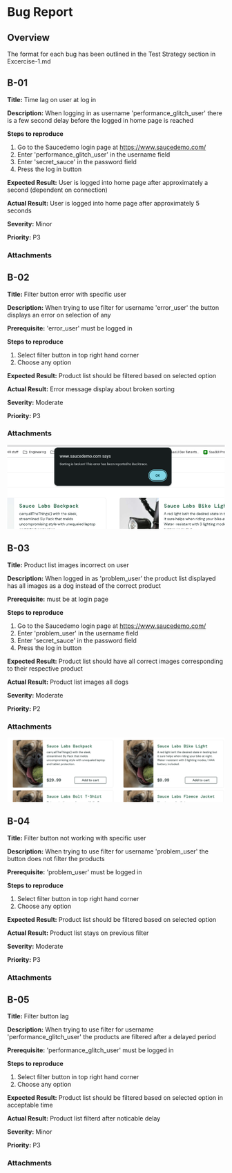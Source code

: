 # Bug Report

## Overview

The format for each bug has been outlined in the Test Strategy section in Excercise-1.md


## B-01

**Title:**
Time lag on user at log in

**Description:**
When logging in as username 'performance_glitch_user' there is a few second delay before the logged in home page is reached

**Steps to reproduce**

1. Go to the Saucedemo login page at https://www.saucedemo.com/
2. Enter 'performance_glitch_user' in the username field
3. Enter 'secret_sauce' in the password field
4. Press the log in button

**Expected Result:**
User is logged into home page after approximately a second (dependent on connection)

**Actual Result:**
User is logged into home page after approximately 5 seconds

**Severity:**
Minor

**Priority:**
P3

### Attachments

## B-02

**Title:**
Filter button error with specific user

**Description:**
When trying to use filter for username 'error_user' the button displays an error on selection of any 

**Prerequisite:** 'error_user' must be logged in

**Steps to reproduce**

1. Select filter button in top right hand corner
2. Choose any option

**Expected Result:**
Product list should be filtered based on selected option

**Actual Result:**
Error message display about broken sorting

**Severity:**
Moderate

**Priority:**
P3

### Attachments

![alt text](screenshots/image-8.png)

## B-03

**Title:**
Product list images incorrect on user

**Description:**
When logged in as 'problem_user' the product list displayed has all images as a dog instead of the correct product

**Prerequisite:** must be at login page

**Steps to reproduce**

1. Go to the Saucedemo login page at https://www.saucedemo.com/
2. Enter 'problem_user' in the username field
3. Enter 'secret_sauce' in the password field
4. Press the log in button


**Expected Result:**
Product list should have all correct images corresponding to their respective product

**Actual Result:**
Product list images all dogs

**Severity:**
Moderate

**Priority:**
P2

### Attachments
![alt text](screenshots/image-9.png)

## B-04

**Title:**
Filter button not working with specific user

**Description:**
When trying to use filter for username 'problem_user' the button does not filter the products

**Prerequisite:** 'problem_user' must be logged in

**Steps to reproduce**

1. Select filter button in top right hand corner
2. Choose any option

**Expected Result:**
Product list should be filtered based on selected option

**Actual Result:**
Product list stays on previous filter

**Severity:**
Moderate

**Priority:**
P3

### Attachments

## B-05

**Title:**
Filter button lag

**Description:**
When trying to use filter for username 'performance_glitch_user' the products are filtered after a delayed period

**Prerequisite:** 'performance_glitch_user' must be logged in

**Steps to reproduce**

1. Select filter button in top right hand corner
2. Choose any option

**Expected Result:**
Product list should be filtered based on selected option in acceptable time

**Actual Result:**
Product list filterd after noticable delay

**Severity:**
Minor

**Priority:**
P3

### Attachments